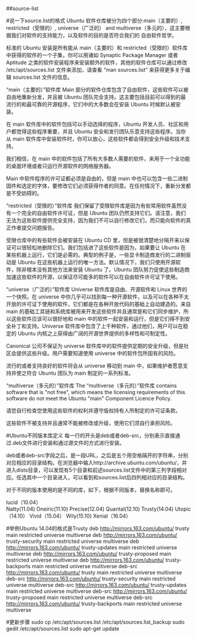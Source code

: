 ##source-list

#说一下source.list的格式
Ubuntu 软件仓库被分为四个部分:main（主要的）, restricted（受限的）, universe（广泛的） and multiverse（多元的），这主要根据我们对软件的支持能力，以及软件的目的是否符合我们的 自由软件哲学。 


标准的 Ubuntu 安装是所有能从 main（主要的）和 restricted（受限的）软件库中获得的软件的一个子集，你可以用诸如 Synaptic Package Manager 或者 Aptitude 之类的软件安装程序来安装额外的软件，其他的软件仓库可以通过修改 /etc/apt/sources.list 文件来添加，请查看 “man sources.list” 来获得更多关于编辑 sources.list 文件的信息。 

“main（主要的）”软件库 
Main 部分的软件仓库包含了自由软件，这些软件可以被自由地重新分发，并且被 Ubuntu 团队完全支持。这主要包括目前可以得到的最流行的和最可靠的开源程序，它们中的大多数会在安装 Ubuntu 时候默认被安装。 

在 main 软件库中的软件包括可以手动选择的程序，Ubuntu 开发人员、社区和用户都觉得这些程序重要，并且 Ubuntu 安全和发行团队乐意支持这些程序。当你从 main 软件库中安装软件时，你可以放心，这些软件都会得到安全升级和技术支持。 

我们相信，在 main 中的软件包括了所有大多数人需要的软件，来用于一个全功能的桌面环境或者只运行开源软件的网络服务器。 

Main 中软件程序的许可证都必须是自由的，但是 main 中也可以包含一些二进制固件和选定的字体，要修改它们必须获得作者的同意。在任何情况下，重新分发都是不受妨碍的。 

“restricted（受限的）”软件库 
我们保留了受限软件库是因为有些常用软件虽然没有一个完全的自由软件许可证，但是 Ubuntu 团队仍然支持它们。请注意，我们无法为这些软件提供完全支持，因为我们不可以自行修改它们，而只能向软件的真正作者提交问题报告。 

受限仓库中的有些软件会被安装在 Ubuntu CD 里，但是被很清楚地分隔开来以保证可以很轻松地删除它们。我们包括进了这些软件是因为，如果要让 Ubuntu 在某些机器上运行，它们是必需的。典型的例子是，一些显卡制造商发行的二进制驱动是 Ubuntu 在这些机器上运行的唯一方法。默认情况下，我们只使用开源软件，除非根本没有其他方法来安装 Ubuntu 了。Ubuntu 团队努力促使这些制造商加速这些软件的开源，以保证尽可能多的软件可以在自由软件许可证下使用。 

“universe（广泛的）”软件库 
Universe 软件库是自由、开源软件和 Linux 世界的一个快照。在 universe 中你几乎可以找到每一种开源软件，以及可以在各种不太开放的许可证下使用的软件，它们都是在各种开放代码的基础上自动建造的。来自 main 的基础工具链和系统库被用来开发这些软件并且通常是和它们同步维护，所以这些软件应该可以很好地和 main 中的软件一起安装和运行，但是它们得不到安全补丁和支持。Universe 软件库中包含了上千种软件，通过他们，用户可以在稳定的 Ubuntu 内核之上获得由广阔的开源世界提供的多样性和可制定性。 

Canonical 公司不保证为 universe 软件库中的软件提供定期的安全升级，但是社区会提供这些升级。用户需要知道使用 universe 中的软件包所固有的风险。 

流行的或者支持良好的软件将会从 universe 移动到 main 中，如果维护者愿意支持并使之符合 Ubuntu 团队为 main 制定的一系列标准。 

“multiverse（多元的）”软件库 
The “multiverse（多元的）”软件库 contains software that is "not free", which means the licensing requirements of this software do not meet the Ubuntu "main" Component Licence Policy. 

请您自行检查您使用这些软件的权利并遵守版权持有人所制定的许可证条款。 

这些软件不被支持并且通常不能被修改或升级，使用它们须自行承担风险。 

#Ubuntu不同版本库定义
每一行的开头是deb或者deb-src，分别表示直接通过.deb文件进行安装和通过源文件的方式进行安装。

deb或者deb-src字段之后，是一段URL，之后是五个用空格隔开的字符串，分别对应相应的目录结构。在浏览器中输入http://archive.ubuntu.com/ubuntu/，并进入dists目录，可以发现有5个目录和前述sources.list文件中的第三列字段相对应。任选其中一个目录进入，可以看到和sources.list后四列相对应的目录结构。

对于不同的版本使用的是不同的库，如下，根据不同版本，替换名称即可。

lucid（10.04）   
Natty(11.04)
Oneiric(11.10)
Precise(12.04)
Quantal(12.10)
Trusty(14.04)
Utopic（14.10）
Vivid（15.04）
Wily(15.10)
Xenial（16.04）

#举例Ubuntu 14.04的格式是Trusty
deb http://mirrors.163.com/ubuntu/ trusty main restricted universe multiverse
deb http://mirrors.163.com/ubuntu/ trusty-security main restricted universe multiverse
deb http://mirrors.163.com/ubuntu/ trusty-updates main restricted universe multiverse
deb http://mirrors.163.com/ubuntu/ trusty-proposed main restricted universe multiverse
deb http://mirrors.163.com/ubuntu/ trusty-backports main restricted universe multiverse
deb-src http://mirrors.163.com/ubuntu/ trusty main restricted universe multiverse
deb-src http://mirrors.163.com/ubuntu/ trusty-security main restricted universe multiverse
deb-src http://mirrors.163.com/ubuntu/ trusty-updates main restricted universe multiverse
deb-src http://mirrors.163.com/ubuntu/ trusty-proposed main restricted universe multiverse
deb-src http://mirrors.163.com/ubuntu/ trusty-backports main restricted universe multiverse

#更新步骤
    sudo cp /etc/apt/sources.list /etc/apt/sources.list_backup
    sudo gedit /etc/apt/sources.list
    sudo apt-get update
